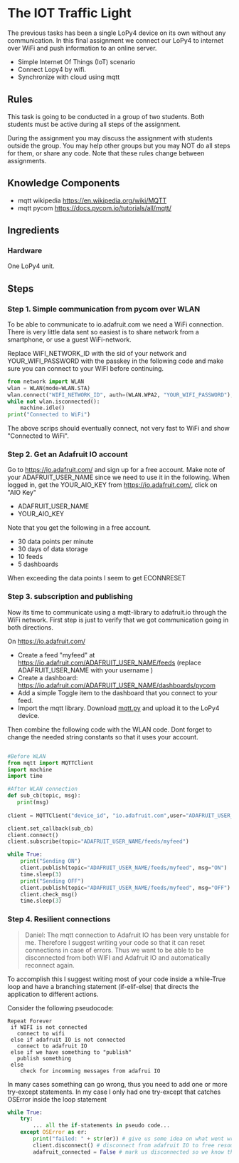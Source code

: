 # The IOT Traffic Light

The previous tasks has been a single LoPy4 device on its own without any communication. In this final assignment we connect our LoPy4 to internet over WiFi and push information to an online server. 

 * Simple Internet Of Things (IoT) scenario
 * Connect Lopy4 by wifi. 
 * Synchronize with cloud using mqtt
 

## Rules

This task is going to be conducted in a group of two students. Both students must be active during all steps of the assignment.

During the assignment you may discuss the assignment with students outside the group. 
You may help other groups but you may NOT do all steps for them, or share any code. Note that these rules change between assignments.

## Knowledge Components

 * mqtt wikipedia https://en.wikipedia.org/wiki/MQTT
 * mqtt pycom https://docs.pycom.io/tutorials/all/mqtt/
 

## Ingredients

### Hardware
 One LoPy4 unit.
 
## Steps

### Step 1. Simple communication from pycom over WLAN
To be able to communicate to io.adafruit.com we need a WiFi connection. There is very little data sent so easiest is to share network from a smartphone, or use a guest WiFi-network.

Replace WIFI_NETWORK_ID with the sid of your network and YOUR_WIFI_PASSWORD with the passkey in the following code and make sure you can connect to your WIFI before continuing. 

```python
from network import WLAN
wlan = WLAN(mode=WLAN.STA)
wlan.connect("WIFI_NETWORK_ID", auth=(WLAN.WPA2, "YOUR_WIFI_PASSWORD"), timeout=5000)
while not wlan.isconnected():
    machine.idle()
print("Connected to WiFi")
```

The above scrips should eventually connect, not very fast to WiFi and show "Connected to WiFi".


### Step 2. Get an Adafruit IO account

Go to https://io.adafruit.com/  and sign up for a free account. Make note of your ADAFRUIT_USER_NAME since we need to use it in the following. When logged in, get the YOUR_AIO_KEY from https://io.adafruit.com/, click on "AIO Key"

 * ADAFRUIT_USER_NAME
 * YOUR_AIO_KEY


Note that you get the following in a free account.

 * 30 data points per minute
 * 30 days of data storage
 * 10 feeds
 * 5 dashboards

When exceeding the data points I seem to get ECONNRESET


### Step 3. subscription and publishing

Now its time to communicate using a mqtt-library to adafruit.io through the WiFi network. First step is just to verify that we got communication going in both directions.

On https://io.adafruit.com/
* Create a feed "myfeed" at https://io.adafruit.com/ADAFRUIT_USER_NAME/feeds (replace ADAFRUIT_USER_NAME with your username )
* Create a dashboard:  https://io.adafruit.com/ADAFRUIT_USER_NAME/dashboards/pycom
 * Add a simple Toggle item to the dashboard that you connect to your feed.
* Import the mqtt library. Download [mqtt.py](../lib/mqtt.py) and upload it to the LoPy4 device. 

Then combine the following code with the WLAN code. Dont forget to change the needed string constants so that it uses your account.

```python

#Before WLAN
from mqtt import MQTTClient
import machine
import time

#After WLAN connection
def sub_cb(topic, msg):
   print(msg)
   
client = MQTTClient("device_id", "io.adafruit.com",user="ADAFRUIT_USER_NAME", password="YOUR_AIO_KEY", port=1883)

client.set_callback(sub_cb)
client.connect()
client.subscribe(topic="ADAFRUIT_USER_NAME/feeds/myfeed")

while True:
    print("Sending ON")
    client.publish(topic="ADAFRUIT_USER_NAME/feeds/myfeed", msg="ON")
    time.sleep(3)
    print("Sending OFF")
    client.publish(topic="ADAFRUIT_USER_NAME/feeds/myfeed", msg="OFF")
    client.check_msg()
    time.sleep(3)
```


### Step 4. Resilient connections

> Daniel: The mqtt connection to Adafruit IO has been very unstable for me. Therefore I suggest writing your code so that it can reset connections in case of errors. Thus we want to be able to be disconnected from both WIFI and Adafruit IO and automatically reconnect again.

To accomplish this I suggest writing most of your code inside a while-True loop and have a branching statement (if-elif-else) that directs the application to different actions. 


Consider the following pseudocode:

```
Repeat Forever
 if WIFI is not connected
   connect to wifi
 else if adafruit IO is not connected
   connect to adafruit IO
 else if we have something to "publish"
   publish something
 else
    check for incomming messages from adafrui IO
```

In many cases something can go wrong, thus you need to add one or more try-except statements. In my case I only had one try-except that catches OSError inside the loop statement

```python
while True:
    try:
        ... all the if-statements in pseudo code...
    except OSError as er:
        print("failed: " + str(er)) # give us some idea on what went wrong
        client.disconnect() # disconnect from adafruit IO to free resources
        adafruit_connected = False # mark us disconnected so we know that we should connect again 
        
```

